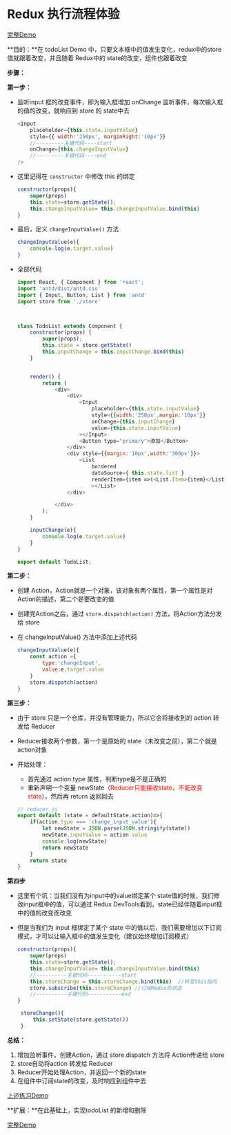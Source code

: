 # Redux 执行流程体验

[完整Demo](https://github.com/mapengfei47/React-Notes/tree/master/ReactDemo/redux-demo-02)

**目的：**在 todoList Demo 中，只要文本框中的值发生变化，redux中的store值就跟着改变，并且随着 Redux中的 state的改变，组件也跟着改变

 **步骤：**

**第一步：**

- 监听input 框的改变事件，即为输入框增加 onChange 监听事件，每次输入框的值的改变，就响应到 store 的 state中去

  ~~~js
  <Input 
      placeholder={this.state.inputValue} 
      style={{ width:'250px', marginRight:'10px'}}
      //---------关键代码----start
      onChange={this.changeInputValue}
      //---------关键代码----end
  />    
  ~~~

- 这里记得在 `constructor` 中修改 this 的绑定

  ~~~js
  constructor(props){
      super(props)
      this.state=store.getState();
      this.changeInputValue= this.changeInputValue.bind(this)
  }
  ~~~

- 最后，定义 `changeInputValue()` 方法

  ~~~js
  changeInputValue(e){
      console.log(e.target.value)
  }
  ~~~

- 全部代码

  ~~~js
  import React, { Component } from 'react';
  import 'antd/dist/antd.css'
  import { Input, Button, List } from 'antd'
  import store from './store'
  
  
  
  class TodoList extends Component {
      constructor(props) {
          super(props);
          this.state = store.getState()
          this.inputChange = this.inputChange.bind(this)
      }
  
  
      render() {
          return (
              <div>
                  <div>
                      <Input
                          placeholder={this.state.inputValue}
                          style={{width:'250px',margin:'10px'}}
                          onChange={this.inputChange}
                          value={this.state.inputValue}
                      ></Input>
                      <Button type="primary">添加</Button>
                  </div>
                  <div style={{margin:'10px',width:'300px'}}>
                      <List
                          bordered
                          dataSource={ this.state.list }
                          renderItem={item =>(<List.Item>{item}</List.Item>)}
                          ></List>
                  </div>
  
              </div>
          );
      }
  
      inputChange(e){
          console.log(e.target.value)
      }
  }
  
  export default TodoList;
  ~~~

**第二步：**

- 创建 Action，Action就是一个对象，该对象有两个属性，第一个属性是对Action的描述，第二个是要改变的值

- 创建完Action之后，通过 `store.dispatch(action)` 方法，将Action方法分发给 store

- 在 changeInputValue() 方法中添加上述代码

  ~~~js
  changeInputValue(e){
      const action ={
          type:'changeInput',
          value:e.target.value
      }
      store.dispatch(action)
  }
  ~~~

**第三步：**

- 由于 store 只是一个仓库，并没有管理能力，所以它会将接收到的 action 转发给 Reducer

- Reducer接收两个参数，第一个是原始的 state（未改变之前），第二个就是 action对象

- 开始处理：

  - 首先通过 action.type 属性，判断type是不是正确的
  - 重新声明一个变量 newState（<font color=red>Reducer只能接收state，不能改变state</font>），然后再 return 返回回去

  ~~~js
  // reducer.js
  export default (state = defaultState,action)=>{
      if(action.type === 'change_input_value'){
          let newState = JSON.parse(JSON.stringify(state))
          newState.inputValue = action.value
          console.log(newState)
          return newState
      }
      return state
  }
  ~~~

**第四步**

- 这里有个坑：当我们没有为input中的value绑定某个 state值的时候，我们修改input框中的值，可以通过 Redux DevTools看到，state已经伴随着input框中的值的改变而改变

- 但是当我们为 input 框绑定了某个 state 中的值以后，我们需要增加以下订阅模式，才可以让输入框中的值发生变化（建议始终增加订阅模式）

  ~~~js
  constructor(props){
      super(props)
      this.state=store.getState();
      this.changeInputValue= this.changeInputValue.bind(this)
      //----------关键代码-----------start
      this.storeChange = this.storeChange.bind(this)  //转变this指向
      store.subscribe(this.storeChange) //订阅Redux的状态
      //----------关键代码-----------end
  }
  ~~~

  ~~~js
   storeChange(){
       this.setState(store.getState())
   }
  ~~~

**总结：**

1. 增加监听事件，创建Action，通过 store.dispatch 方法将 Action传递给 store
2. store自动将action 转发给 Reducer
3. Reducer开始处理Action，并返回一个新的state
4. 在组件中订阅state的改变，及时响应到组件中去

[上述练习Demo](https://github.com/mapengfei47/React-Notes/tree/master/ReactDemo/redux-demo-01)

**扩展：**在此基础上，实现todoList 的新增和删除

[完整Demo](https://github.com/mapengfei47/React-Notes/tree/master/ReactDemo/redux-demo-02)